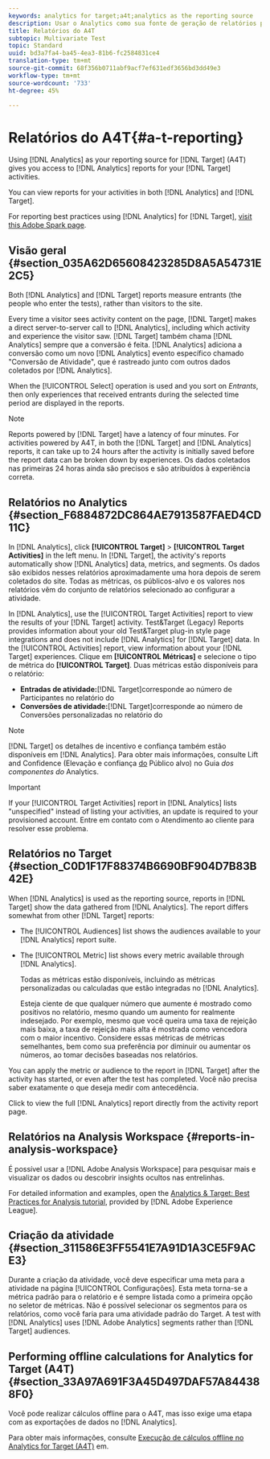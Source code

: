 ```yaml
---
keywords: analytics for target;a4t;analytics as the reporting source
description: Usar o Analytics como sua fonte de geração de relatórios para o Target (A4T) dá a você acesso aos relatórios do Analytics de suas atividades do Target.
title: Relatórios do A4T
subtopic: Multivariate Test
topic: Standard
uuid: bd3a7fa4-ba45-4ea3-81b6-fc2584831ce4
translation-type: tm+mt
source-git-commit: 68f356b0711abf9acf7ef631edf3656bd3dd49e3
workflow-type: tm+mt
source-wordcount: '733'
ht-degree: 45%

---
```



# Relatórios do A4T{#a-t-reporting}

Using [!DNL Analytics] as your reporting source for [!DNL Target] (A4T) gives you access to [!DNL Analytics] reports for your [!DNL Target] activities.

You can view reports for your activities in both [!DNL Analytics] and [!DNL Target].

For reporting best practices using [!DNL Analytics] for [!DNL Target], [visit this Adobe Spark page](https://spark.adobe.com/page/Lo3Spm4oBOvwF/).

## Visão geral {#section_035A62D65608423285D8A5A54731E2C5}

Both [!DNL Analytics] and [!DNL Target] reports measure entrants (the people who enter the tests), rather than visitors to the site.

Every time a visitor sees activity content on the page, [!DNL Target] makes a direct server-to-server call to [!DNL Analytics], including which activity and experience the visitor saw. [!DNL Target] também chama [!DNL Analytics] sempre que a conversão é feita. [!DNL Analytics] adiciona a conversão como um novo [!DNL Analytics] evento específico chamado &quot;Conversão de Atividade&quot;, que é rastreado junto com outros dados coletados por [!DNL Analytics].

When the [!UICONTROL Select] operation is used and you sort on *Entrants*, then only experiences that received entrants during the selected time period are displayed in the reports.

>[!NOTE]
>
>Reports powered by [!DNL Target] have a latency of four minutes. For activities powered by A4T, in both the [!DNL Target] and [!DNL Analytics] reports, it can take up to 24 hours after the activity is initially saved before the report data can be broken down by experiences. Os dados coletados nas primeiras 24 horas ainda são precisos e são atribuídos à experiência correta.

## Relatórios no Analytics  {#section_F6884872DC864AE7913587FAED4CD11C}

In [!DNL Analytics], click **[!UICONTROL Target]** > **[!UICONTROL Target Activities]** in the left menu. In [!DNL Target], the activity&#39;s reports automatically show [!DNL Analytics] data, metrics, and segments. Os dados são exibidos nesses relatórios aproximadamente uma hora depois de serem coletados do site. Todas as métricas, os públicos-alvo e os valores nos relatórios vêm do conjunto de relatórios selecionado ao configurar a atividade.

In [!DNL Analytics], use the [!UICONTROL Target Activities] report to view the results of your [!DNL Target] activity. Test&amp;Target (Legacy) Reports provides information about your old Test&amp;Target plug-in style page integrations and does not include [!DNL Analytics] for [!DNL Target] data. In the [!UICONTROL Activities] report, view information about your [!DNL Target] experiences. Clique em **[!UICONTROL Métricas]** e selecione o tipo de métrica do **[!UICONTROL Target]**. Duas métricas estão disponíveis para o relatório:

* **Entradas de atividade:**[!DNL Target]corresponde ao número de Participantes no relatório do 
* **Conversões de atividade:**[!DNL Target]corresponde ao número de Conversões personalizadas no relatório do 

>[!NOTE]
>
>[!DNL Target] os detalhes de incentivo e confiança também estão disponíveis em [!DNL Analytics]. Para obter mais informações, consulte Lift and Confidence (Elevação e confiança [do](https://docs.adobe.com/content/help/en/analytics/components/variables/dimensions-reports/report-target-lift-confidence.html) Público alvo) no Guia *dos componentes do* Analytics.

>[!IMPORTANT]
>
>If your [!UICONTROL Target Activities] report in [!DNL Analytics] lists &quot;unspecified&quot; instead of listing your activities, an update is required to your provisioned account. Entre em contato com o Atendimento ao cliente para resolver esse problema.

## Relatórios no Target  {#section_C0D1F17F88374B6690BF904D7B83B42E}

When [!DNL Analytics] is used as the reporting source, reports in [!DNL Target] show the data gathered from [!DNL Analytics]. The report differs somewhat from other [!DNL Target] reports:

* The [!UICONTROL Audiences] list shows the audiences available to your [!DNL Analytics] report suite.
* The [!UICONTROL Metric] list shows every metric available through [!DNL Analytics].

   Todas as métricas estão disponíveis, incluindo as métricas personalizadas ou calculadas que estão integradas no [!DNL Analytics].

   Esteja ciente de que qualquer número que aumente é mostrado como positivos no relatório, mesmo quando um aumento for realmente indesejado. Por exemplo, mesmo que você queira uma taxa de rejeição mais baixa, a taxa de rejeição mais alta é mostrada como vencedora com o maior incentivo. Considere essas métricas de métricas semelhantes, bem como sua preferência por diminuir ou aumentar os números, ao tomar decisões baseadas nos relatórios.

You can apply the metric or audience to the report in [!DNL Target] after the activity has started, or even after the test has completed. Você não precisa saber exatamente o que deseja medir com antecedência.

Click to view the full [!DNL Analytics] report directly from the activity report page.

## Relatórios na Analysis Workspace {#reports-in-analysis-workspace}

É possível usar a [!DNL Adobe Analysis Workspace] para pesquisar mais e visualizar os dados ou descobrir insights ocultos nas entrelinhas.

For detailed information and examples, open the [Analytics &amp; Target: Best Practices for Analysis tutorial](https://spark.adobe.com/page/Lo3Spm4oBOvwF/), provided by [!DNL Adobe Experience League].

## Criação da atividade {#section_311586E3FF5541E7A91D1A3CE5F9ACE3}

Durante a criação da atividade, você deve especificar uma meta para a atividade na página [!UICONTROL Configurações]. Esta meta torna-se a métrica padrão para o relatório e é sempre listada como a primeira opção no seletor de métricas. Não é possível selecionar os segmentos para os relatórios, como você faria para uma atividade padrão do Target. A test with [!DNL Analytics] uses [!DNL Adobe Analytics] segments rather than [!DNL Target] audiences.

## Performing offline calculations for Analytics for Target (A4T) {#section_33A97A691F3A45D497DAF57A844388F0}

Você pode realizar cálculos offline para o A4T, mas isso exige uma etapa com as exportações de dados no [!DNL Analytics].

Para obter mais informações, consulte [Execução de cálculos offline no Analytics for Target (A4T)](../../c-reports/conversion-rate.md#concept_0D0002A1EBDF420E9C50E2A46F36629B) em.
